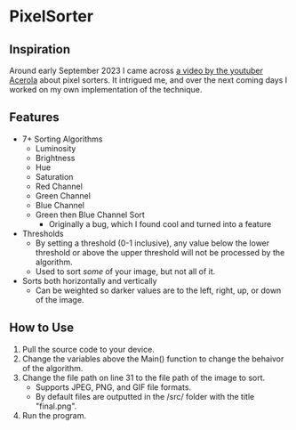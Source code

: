 # PixelSorter
## Inspiration
Around early September 2023 I came across [a video by the youtuber Acerola](https://youtu.be/HMmmBDRy-jE?si=_dGWNU1vgg7iZf5r) about pixel sorters. 
It intrigued me, and over the next coming days I worked on my own implementation of the technique.

## Features
* 7+ Sorting Algorithms
  * Luminosity
  * Brightness
  * Hue
  * Saturation
  * Red Channel
  * Green Channel
  * Blue Channel
  * Green then Blue Channel Sort
    * Originally a bug, which I found cool and turned into a feature
* Thresholds
  * By setting a threshold (0-1 inclusive), any value below the lower threshold or above the upper threshold will not be processed by the algorithm.
  * Used to sort *some* of your image, but not all of it.
* Sorts both horizontally and vertically
  * Can be weighted so darker values are to the left, right, up, or down of the image.

## How to Use
1. Pull the source code to your device.
2. Change the variables above the Main() function to change the behaivor of the algorithm.
3. Change the file path on line 31 to the file path of the image to sort.
   * Supports JPEG, PNG, and GIF file formats. 
   * By default files are outputted in the /src/ folder with the title "final.png".
4. Run the program.